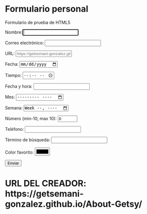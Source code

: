 <h1>Formulario personal</h1>
<html>
<head>
<tittle>Formulario de prueba de HTML5</title>
</head>
<body>

<form action=""method="get">
<p>
Nombre:<input type="text" name="name_control" autofocus required />
</p>

<p>
Correo electrónico: <input type="email" name="email_control" required />
  </p>

<p>
URL: <input type="url" name="url_control" placeholder="https://getsemani-gonzalez.github.io/About-Getsy" />
</p>

<p>
Fecha: <input type="date" name="date_control" />
</p>

<p>
Tiempo: <input type="time" name="time_control" />
</p>

<p>
Fecha y hora: <input type="datetime" name="datetime_control" />
</p>

<p>
Mes: <input type="month" name="month_control" />
</p>

<p>
Semana: <input type="week" name="week_control" />
</p>

<p>
Nùmero (min-10, max 10): <input type="number" name="number_control" min="-10" max="10" value="0" />
</p>

<p>
Telèfono: <input type="tel" name="tel_control" />
</p>

<p>
Tèrmino de bùsqueda: <input type="search" name="search_control" /> 
</p>

<p>
Color favorito: <input type="color" name="color_control" />
</p>

<p>
<input type="submit" value="Enviar" />
</p>
</form>
</body>
</html> 
<p>
<h1>URL DEL CREADOR: https://getsemani-gonzalez.github.io/About-Getsy/
